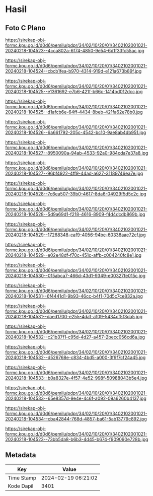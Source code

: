# Hasil

## Foto C Plano

https://sirekap-obj-formc.kpu.go.id/d0d6/pemilu/pdpr/34/02/10/20/01/3402102001021-20240218-104523--4cca802a-6f74-4850-9e54-6d1f33fc55ac.jpg

https://sirekap-obj-formc.kpu.go.id/d0d6/pemilu/pdpr/34/02/10/20/01/3402102001021-20240218-104524--cbcb1fea-b970-4314-919d-e121a673b89f.jpg

https://sirekap-obj-formc.kpu.go.id/d0d6/pemilu/pdpr/34/02/10/20/01/3402102001021-20240218-104525--e1361692-e7b6-421f-b66c-1414bd012dcc.jpg

https://sirekap-obj-formc.kpu.go.id/d0d6/pemilu/pdpr/34/02/10/20/01/3402102001021-20240218-104525--d1afcb6e-64ff-4434-8beb-421fa62e78b0.jpg

https://sirekap-obj-formc.kpu.go.id/d0d6/pemilu/pdpr/34/02/10/20/01/3402102001021-20240218-104526--6a661792-205c-4542-bc10-9ae8ab4db951.jpg

https://sirekap-obj-formc.kpu.go.id/d0d6/pemilu/pdpr/34/02/10/20/01/3402102001021-20240218-104527--8950090a-94ab-4533-92a0-984cda7e37a8.jpg

https://sirekap-obj-formc.kpu.go.id/d0d6/pemilu/pdpr/34/02/10/20/01/3402102001021-20240218-104527--96bf4922-4ff9-44ad-a627-31189746ea7e.jpg

https://sirekap-obj-formc.kpu.go.id/d0d6/pemilu/pdpr/34/02/10/20/01/3402102001021-20240218-104528--7c6ea507-39b0-4617-8da6-04929f5d5c2c.jpg

https://sirekap-obj-formc.kpu.go.id/d0d6/pemilu/pdpr/34/02/10/20/01/3402102001021-20240218-104528--5d9a69d1-f218-4616-8909-f4d4dcdb869b.jpg

https://sirekap-obj-formc.kpu.go.id/d0d6/pemilu/pdpr/34/02/10/20/01/3402102001021-20240218-104529--17268348-caf9-4056-94be-60338aae72cf.jpg

https://sirekap-obj-formc.kpu.go.id/d0d6/pemilu/pdpr/34/02/10/20/01/3402102001021-20240218-104529--e02e48df-f70c-451c-affb-c004240fc8e1.jpg

https://sirekap-obj-formc.kpu.go.id/d0d6/pemilu/pdpr/34/02/10/20/01/3402102001021-20240218-104530--015abca7-466d-43d1-9349-e00327fe015c.jpg

https://sirekap-obj-formc.kpu.go.id/d0d6/pemilu/pdpr/34/02/10/20/01/3402102001021-20240218-104531--6f4441d1-9b93-46cc-b4f1-70d5c7ce832a.jpg

https://sirekap-obj-formc.kpu.go.id/d0d6/pemilu/pdpr/34/02/10/20/01/3402102001021-20240218-104531--daed1700-e255-4da1-a109-5434cf5f3da5.jpg

https://sirekap-obj-formc.kpu.go.id/d0d6/pemilu/pdpr/34/02/10/20/01/3402102001021-20240218-104532--c21b37f1-c95d-4d27-a457-2becc056cd6a.jpg

https://sirekap-obj-formc.kpu.go.id/d0d6/pemilu/pdpr/34/02/10/20/01/3402102001021-20240218-104532--d526768e-c834-4bd5-a000-3f9f7cf24a45.jpg

https://sirekap-obj-formc.kpu.go.id/d0d6/pemilu/pdpr/34/02/10/20/01/3402102001021-20240218-104533--b0a8327e-4f57-4e52-998f-50988043b5e4.jpg

https://sirekap-obj-formc.kpu.go.id/d0d6/pemilu/pdpr/34/02/10/20/01/3402102001021-20240218-104533--65e8357d-9e4e-4c6f-a092-09a6260b4137.jpg

https://sirekap-obj-formc.kpu.go.id/d0d6/pemilu/pdpr/34/02/10/20/01/3402102001021-20240218-104534--cba42844-768d-4857-ba61-5ab13779c892.jpg

https://sirekap-obj-formc.kpu.go.id/d0d6/pemilu/pdpr/34/02/10/20/01/3402102001021-20240218-104523--73bb5da8-b6b3-4d45-b674-f909090e728b.jpg


## Metadata

| Key        | Value               |
| ---------- | ------------------- |
| Time Stamp | 2024-02-19 06:21:02 |
| Kode Dapil | 3401                |



